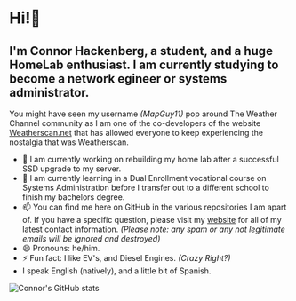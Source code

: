 # Hi!👋
## I'm Connor Hackenberg, a student, and a huge HomeLab enthusiast. I am currently studying to become a network egineer or systems administrator.

You might have seen my username *(MapGuy11)* pop around The Weather Channel community as I am one of the co-developers of the website [Weatherscan.net](https://weatherscan.net/) that has allowed everyone to keep experiencing the nostalgia that was Weatherscan.

- 🔭 I am currently working on rebuilding my home lab after a successful SSD upgrade to my server.
- 🌱 I am currently learning in a Dual Enrollment vocational course on Systems Administration before I transfer out to a different school to finish my bachelors degree.
- 📫 You can find me here on GitHub in the various repositories I am apart of. If you have a specific question, please visit my [website](https://connorhackenberg.tech) for all of my latest contact information. *(Please note: any spam or any not legitimate emails will be ignored and destroyed)* 
- 😄 Pronouns: he/him.
- ⚡ Fun fact: I like EV's, and Diesel Engines. *(Crazy Right?)*
- I speak English (natively), and a little bit of Spanish.

![Connor's GitHub stats](https://github-readme-stats.vercel.app/api?username=mapguy11&show_icons=true)

